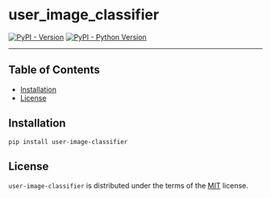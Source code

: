 # user_image_classifier

[![PyPI - Version](https://img.shields.io/pypi/v/user-image-classifier.svg)](https://pypi.org/project/user-image-classifier)
[![PyPI - Python Version](https://img.shields.io/pypi/pyversions/user-image-classifier.svg)](https://pypi.org/project/user-image-classifier)

-----

## Table of Contents

- [Installation](#installation)
- [License](#license)

## Installation

```console
pip install user-image-classifier
```

## License

`user-image-classifier` is distributed under the terms of the [MIT](https://spdx.org/licenses/MIT.html) license.
